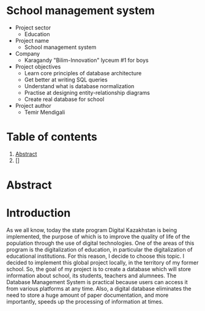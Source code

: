 # School management system
* Project sector
    * Education
* Project name
    * School management system
* Company
    * Karagandy "Bilim-Innovation" lyceum #1 for boys
* Project objectives
    * Learn core principles of database architecture
    * Get better at writing SQL queries
    * Understand what is database normalization
    * Practise at designing entity-relationship diagrams
    * Create real database for school
* Project author
    * Temir Mendigali
# Table of contents
1. [Abstract](#abstract)
1. []
# Abstract
# Introduction
As we all know, today the state program Digital Kazakhstan is being implemented, the purpose of which is to improve the quality of life of the population through the use of digital technologies. One of the areas of this program is the digitalization of education, in particular the digitalization of educational institutions. For this reason, I decide to choose this topic.
I decided to implement this global project locally, in the territory of my former school. So, the goal of my project is to create a database which will store information about school, its students, teachers and alumnees.
The Database Management System is practical because users can access it from various platforms at any time. Also, a digital database eliminates the need to store a huge amount of paper documentation, and more importantly, speeds up the processing of information at times.
